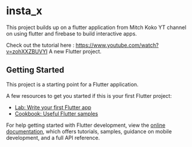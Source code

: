 # insta_x

This project builds up on a flutter application from Mitch Koko YT channel on using flutter and firebase to build 
interactive apps. 

Check out the tutorial here : https://www.youtube.com/watch?v=zohXXZBUVYI
A new Flutter project.

## Getting Started

This project is a starting point for a Flutter application.

A few resources to get you started if this is your first Flutter project:

- [Lab: Write your first Flutter app](https://docs.flutter.dev/get-started/codelab)
- [Cookbook: Useful Flutter samples](https://docs.flutter.dev/cookbook)

For help getting started with Flutter development, view the
[online documentation](https://docs.flutter.dev/), which offers tutorials,
samples, guidance on mobile development, and a full API reference.
